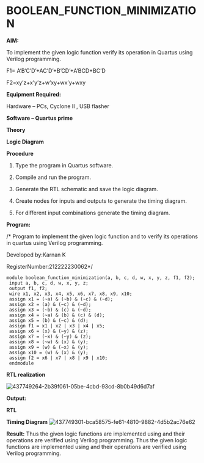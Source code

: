 # BOOLEAN_FUNCTION_MINIMIZATION

**AIM:**

To implement the given logic function verify its operation in Quartus using Verilog programming.

F1= A’B’C’D’+AC’D’+B’CD’+A’BCD+BC’D 

F2=xy’z+x’y’z+w’xy+wx’y+wxy

**Equipment Required:**

Hardware – PCs, Cyclone II , USB flasher

**Software – Quartus prime**

**Theory**

**Logic Diagram**

**Procedure**

1.	Type the program in Quartus software.

2.	Compile and run the program.

3.	Generate the RTL schematic and save the logic diagram.

4.	Create nodes for inputs and outputs to generate the timing diagram.

5.	For different input combinations generate the timing diagram.


**Program:**

/* Program to implement the given logic function and to verify its operations in quartus using Verilog programming. 

Developed by:Karnan K 

RegisterNumber:212222230062*/

```
module boolean_function_minimization(a, b, c, d, w, x, y, z, f1, f2);
 input a, b, c, d, w, x, y, z;
 output f1, f2;
 wire x1, x2, x3, x4, x5, x6, x7, x8, x9, x10;
 assign x1 = (~a) & (~b) & (~c) & (~d);
 assign x2 = (a) & (~c) & (~d);
 assign x3 = (~b) & (c) & (~d);
 assign x4 = (~a) & (b) & (c) & (d);
 assign x5 = (b) & (~c) & (d);
 assign f1 = x1 | x2 | x3 | x4 | x5;
 assign x6 = (x) & (~y) & (z);
 assign x7 = (~x) & (~y) & (z);
 assign x8 = (~w) & (x) & (y);
 assign x9 = (w) & (~x) & (y);
 assign x10 = (w) & (x) & (y);
 assign f2 = x6 | x7 | x8 | x9 | x10;
 endmodule
```


**RTL realization**

![437749264-2b39f061-05be-4cbd-93cd-8b0b49d6d7af](https://github.com/user-attachments/assets/1e8ec21f-4fcf-4607-8756-a2baeacb4d41)

**Output:**

**RTL**

**Timing Diagram**
![437749301-bca58575-fe61-4810-9882-4d5b2ac76e62](https://github.com/user-attachments/assets/796a36b3-c0a1-4f12-a4b1-14092acbcf24)

**Result:**
Thus the given logic functions are implemented using and their operations are verified using Verilog programming.
Thus the given logic functions are implemented using and their operations are verified using Verilog programming.

